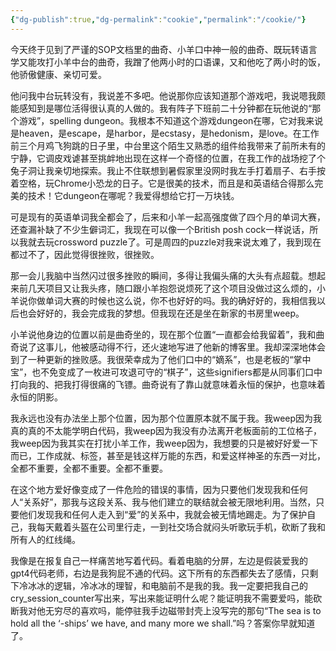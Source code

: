 ```yaml
---
{"dg-publish":true,"dg-permalink":"cookie","permalink":"/cookie/"}
---
```



今天终于见到了严谨的SOP文档里的曲奇、小羊口中神一般的曲奇、既玩转语言学又能攻打小羊中台的曲奇，我蹭了他两小时的口语课，又和他吃了两小时的饭，他骄傲健康、亲切可爱。

他问我中台玩转没有，我说差不多吧。他说那你应该知道那个游戏吧，我说嗯我颇能感知到是哪位活得很认真的人做的。我有阵子下班前二十分钟都在玩他说的“那个游戏”，spelling dungeon。我根本不知道这个游戏dungeon在哪，它对我来说是heaven，是escape，是harbor，是ecstasy，是hedonism，是love。在工作前三个月鸡飞狗跳的日子里，中台里这个陌生又熟悉的组件给我带来了前所未有的宁静，它调皮戏谑甚至挑衅地出现在这样一个奇怪的位置，在我工作的战场挖了个兔子洞让我亲切地探索。我止不住联想到暑假家里没网时我左手打着扇子、右手按着空格，玩Chrome小恐龙的日子。它是很美的技术，而且是和英语结合得那么完美的技术！它dungeon在哪呢？我爱得想给它打一万块钱。

可是现有的英语单词我全都会了，后来和小羊一起高强度做了四个月的单词大赛，还查漏补缺了不少生僻词汇，我现在可以像一个British posh cock一样说话，所以我就去玩crossword puzzle了。可是周四的puzzle对我来说太难了，我到现在都过不了，因此觉得很挫败，很挫败。

那一会儿我脑中当然闪过很多挫败的瞬间，多得让我偏头痛的大头有点超载。想起来前几天项目又让我头疼，随口跟小羊抱怨说烦死了这个项目没做过这么烦的，小羊说你做单词大赛的时候也这么说，你不也好好的吗。我的确好好的，我相信我以后也会好好的，我会完成我的梦想。但我现在还是坐在新家的书房里weep。

小羊说他身边的位置以前是曲奇坐的，现在那个位置“一直都会给我留着”，我和曲奇说了这事儿，他被感动得不行，还火速地写进了他新的博客里。我却深深地体会到了一种更新的挫败感。我很荣幸成为了他们口中的“嫡系”，也是老板的“掌中宝”，也不免变成了一枚进可攻退可守的“棋子”，这些signifiers都是从同事们口中打向我的、把我打得很痛的飞镖。曲奇说有了靠山就意味着永恒的保护，也意味着永恒的阴影。

我永远也没有办法坐上那个位置，因为那个位置原本就不属于我。我weep因为我真的真的不太能学明白代码，我weep因为我没有办法离开老板面前的工位格子，我weep因为我其实在打扰小羊工作，我weep因为，我想要的只是被好好爱一下而已，工作成就、标签，甚至是钱这样万能的东西，和爱这样神圣的东西一对比，全都不重要，全都不重要。全都不重要。

在这个地方爱好像变成了一件危险的错误的事情，因为只要他们发现我和任何人“关系好”，那我与这段关系、我与他们建立的联结就会被无限地利用。当然，只要他们发现我和任何人走入到“爱”的关系中，我就会被无情地踢走。为了保护自己，我每天戴着头盔在公司里行走，一到社交场合就闷头听歌玩手机，砍断了我和所有人的红线绳。

我像是在报复自己一样痛苦地写着代码。看着电脑的分屏，左边是假装爱我的gpt4代码老师，右边是我狗屁不通的代码。这下所有的东西都失去了感情，只剩下冷冰冰的逻辑，冷冰冰的理智，和电脑前不是我的我。我一定要把我自己的cry_session_counter写出来，写出来能证明什么呢？能证明我不需要爱吗，能砍断我对他无穷尽的喜欢吗，能停驻我手边磁带封壳上没写完的那句“The sea is to hold all the ‘-ships’ we have, and many more we shall.”吗？答案你早就知道了。